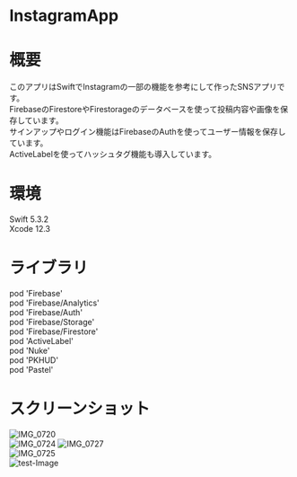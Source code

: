 # InstagramApp  　

# 概要
このアプリはSwiftでInstagramの一部の機能を参考にして作ったSNSアプリです。  
FirebaseのFirestoreやFirestorageのデータベースを使って投稿内容や画像を保存しています。  
サインアップやログイン機能はFirebaseのAuthを使ってユーザー情報を保存しています。  
ActiveLabelを使ってハッシュタグ機能も導入しています。  
  
# 環境  
Swift 5.3.2  
Xcode 12.3  
  
# ライブラリ  
  pod 'Firebase'  
  pod 'Firebase/Analytics'  
  pod 'Firebase/Auth'  
  pod 'Firebase/Storage'  
  pod 'Firebase/Firestore'  
  pod 'ActiveLabel'  
  pod 'Nuke'  
  pod 'PKHUD'  
  pod 'Pastel'  

# スクリーンショット

![IMG_0720](https://user-images.githubusercontent.com/65600700/109266847-f4361f00-784b-11eb-81af-75d00c2a4288.PNG)  
![IMG_0724](https://user-images.githubusercontent.com/65600700/109266735-c650da80-784b-11eb-8379-288e2fca56f9.PNG)
![IMG_0727](https://user-images.githubusercontent.com/65600700/109267083-5abb3d00-784c-11eb-979a-ff824f664ed9.PNG)  
![IMG_0725](https://user-images.githubusercontent.com/65600700/109266671-af11ed00-784b-11eb-99c7-713743026cdc.PNG)  
![test-Image](https://user-images.githubusercontent.com/65600700/109265810-7b829300-784a-11eb-8f28-9851eb29af92.PNG)  
    
